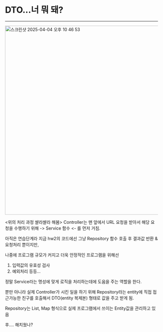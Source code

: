 # DTO...너 뭐 돼?

---

<img width="623" alt="스크린샷 2025-04-04 오후 10 46 53" src="https://github.com/user-attachments/assets/e05ebda1-e753-4651-86da-42e56add7f64" />

<위의 처리 과정 쌸라쌸라 해봄>
Controller는 맨 앞에서 URL 요청을 받아서 
해당 요청을 수행하기 위해  -> Service 함수 <- 를 먼저 거침.

아직은 연습단계라 지금 hw2의 코드에선 그냥 Repository 함수 호출 후 결과값 반환 & 요청처리 뿐이지만,

나중에 프로그램 규모가 커지고 더욱 안정적인 프로그램을 위해선 

1. 입력값의 유효성 검사
2. 예외처리 등등...
   
정말 Service라는 명성에 맞게 로직을 처리하는데에 도움을 주는 역할을 한다.

뿐만 아니라 실제 Controller가 시킨 일을 하기 위해 Repository라는 entity에 직접 접근가능한 친구를 호출해서 DTO(entity 복제본) 형태로 값을 주고 받게 됨.

Repository는 List, Map 형식으로 실제 프로그램에서 쓰이는 Entity값을 관리하고 있음

후.... 해치웠나?
